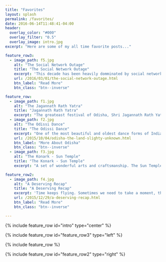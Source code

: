 ```yaml
---
title: "Favorites"
layout: splash
permalink: /favorites/
date: 2016-06-14T11:48:41-04:00
header:
  overlay_color: "#000"
  overlay_filter: "0.5"
  overlay_image: intro.jpg
excerpt: "Here are some of my all time favorite posts..."

feature_row3:
  - image_path: f5.jpg
    alt: "The Social Network Outage"
    title: "The Social Network Outage"
    excerpt: 'This decade has been heavily domminated by social networks. Our lives have changed significantly! But, are we moving in the right direction? Click on the read more button for a synthesis.'
    url: /2016/03/01/the-social-network-outage.html
    btn_label: "Read More"
    btn_class: "btn--inverse"

feature_row:
  - image_path: f1.jpg
    alt: "The Jagannath Rath Yatra"
    title: "Jagannath Rath Yatra"
    excerpt: "The greateast festival of Odisha, Shri Jagannath Rath Yatra."
  - image_path: f2.jpg
    alt: "The Odissi Dance"
    title: "The Odissi Dance"
    excerpt: "One of the most beautiful and oldest dance forms of India."
    url: /2015/10/04/odisha-the-land-slighty-unknown.html
    btn_label: "More About Odisha"
    btn_class: "btn--inverse"
  - image_path: f3.jpg
    alt: "The Konark - Sun Temple"
    title: "The Konark - Sun Temple"
    excerpt: "A set of wonderful arts and craftsmanship. The Sun Temple - Konark, Odisha"

feature_row2:
  - image_path: f4.jpg
    alt: "A Deserving Recap"
    title: "A Deserving Recap"
    excerpt: 'Time keeps flying. Sometimes we need to take a moment, think and review ourselves. So here is an abstract recap and review of the years 2014 and 2015 in my life.'
    url: /2015/12/29/a-deserving-recap.html
    btn_label: "Read More"
    btn_class: "btn--inverse"

---
```


{% include feature_row id="intro" type="center" %}

{% include feature_row id="feature_row3" type="left" %}

{% include feature_row %}

{% include feature_row id="feature_row2" type="right" %}